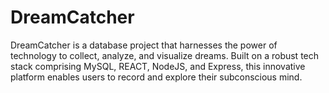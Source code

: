 # DreamCatcher
DreamCatcher is a database project that harnesses the power of technology to collect, analyze, and visualize dreams. Built on a robust tech stack comprising MySQL, REACT, NodeJS, and Express, this innovative platform enables users to record and explore their subconscious mind.
